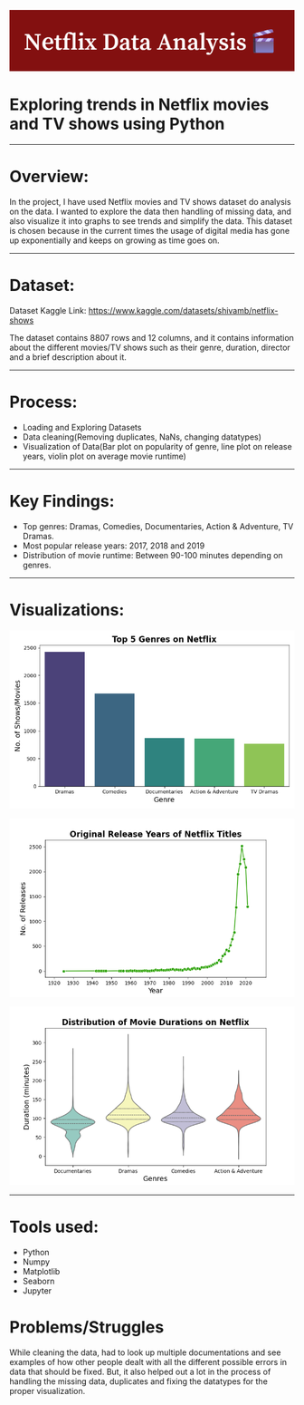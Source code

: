 ![alt text](images/logo.png)
# Exploring trends in Netflix movies and TV shows using Python

---
# Overview:
In the project, I have used Netflix movies and TV shows dataset do analysis on the data. I wanted to explore the data then handling of missing data, and also visualize it into graphs to see trends and simplify the data. This dataset is chosen because in the current times the usage of digital media has gone up exponentially and keeps on growing as time goes on.

---
# Dataset:
Dataset Kaggle Link:
https://www.kaggle.com/datasets/shivamb/netflix-shows

The dataset contains 8807 rows and 12 columns, and it contains information about the different movies/TV shows such as their genre, duration, director and a brief description about it.

---
# Process:
- Loading and Exploring Datasets
- Data cleaning(Removing duplicates, NaNs, changing datatypes)
- Visualization of Data(Bar plot on popularity of genre, line plot on release years, violin plot on average movie runtime)

---
# Key Findings:
- Top genres: Dramas, Comedies, Documentaries, Action & Adventure, TV Dramas.
- Most popular release years: 2017, 2018 and 2019
- Distribution of movie runtime:  Between 90-100 minutes depending on genres.

---
# Visualizations:
![alt text](images/top5.png)


![alt text](images/OriginalReleaseYears.png)


![alt text](images/MovieDurations.png)

---
# Tools used:
- Python
- Numpy
- Matplotlib
- Seaborn
- Jupyter

# Problems/Struggles
While cleaning the data, had to look up multiple documentations and see examples of how other people dealt with all the different possible errors in data that should be fixed. But, it also helped out a lot in the process of handling the missing data, duplicates and fixing the datatypes for the proper visualization.
